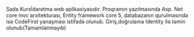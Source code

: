 Sadə Kursİdarətmə web aplikasiyasıdır. Proqramın yazılmasında Asp. Net core mvc arxitekturası, Entity framework core 5, databazanın qurulmasında isə CodeFirst yanaşması istifadə olunub.
Giriş,doğrulama Identity ilə təmin olunub(Tamamlanmayıb)
